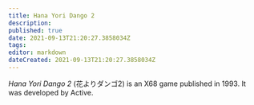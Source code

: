 ```yaml
---
title: Hana Yori Dango 2
description: 
published: true
date: 2021-09-13T21:20:27.3858034Z 
tags: 
editor: markdown
dateCreated: 2021-09-13T21:20:27.3858034Z
---
```

_Hana Yori Dango 2_ (<span lang='ja'>花よりダンゴ2</span>) is an X68 game published in 1993.
It was developed by Active.

